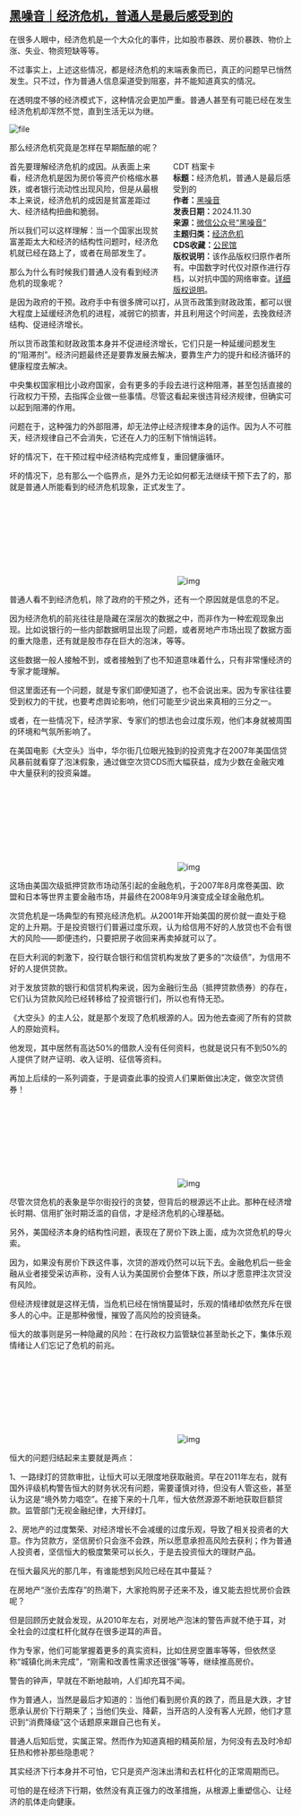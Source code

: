 <!--1732968022000-->
[黑噪音｜经济危机，普通人是最后感受到的](https://chinadigitaltimes.net/chinese/713575.html)
------

<p>在很多人眼中，经济危机是一个大众化的事件，比如股市暴跌、房价暴跌、物价上涨、失业、物资短缺等等。</p><p>不过事实上，上述这些情况，都是经济危机的末端表象而已，真正的问题早已悄然发生。只不过，作为普通人信息渠道受到阻塞，并不能知道真实的情况。</p><p>在透明度不够的经济模式下，这种情况会更加严重。普通人甚至有可能已经在发生经济危机却浑然不觉，直到生活无以为继。</p><p><img decoding="async" src="https://chinadigitaltimes.net/chinese/files/2024/11/image-1732967763644.png" alt="file"></p><p>那么经济危机究竟是怎样在早期酝酿的呢？</p><div style="width:42%;float:right;padding-left:20px;"><div class="su-spoiler su-spoiler-style-fancy su-spoiler-icon-chevron-circle" data-scroll-offset="0" data-anchor-in-url="no"><div class="su-spoiler-title" tabindex="0" role="button"><span class="su-spoiler-icon"></span>CDT 档案卡</div><div class="su-spoiler-content su-u-clearfix su-u-trim"><strong>标题：</strong>经济危机，普通人是最后感受到的<br><strong>作者：</strong><a href="https://chinadigitaltimes.net/space/黑噪音" target="_blank">黑噪音</a><br><strong>发表日期：</strong>2024.11.30<br><strong>来源：</strong><a href="https://archive.ph/?url=https://mp.weixin.qq.com/s/2tEAP54Zsd-BE_BlLrfOkw" target="_blank">微信公众号“黑噪音”</a><br><strong>主题归类：</strong><a href="https://chinadigitaltimes.net/space/经济危机" target="_blank">经济危机</a><br><strong>CDS收藏：</strong><a href="https://chinadigitaltimes.net/space/%E5%85%AC%E6%B0%91%E9%A6%86" target="_blank" rel="noopener">公民馆</a><br><strong>版权说明：</strong>该作品版权归原作者所有。中国数字时代仅对原作进行存档，以对抗中国的网络审查。<a href="https://chinadigitaltimes.net/chinese/copyright">详细版权说明</a>。</div></div></div><p>首先要理解经济危机的成因。从表面上来看，经济危机是因为房价等资产价格缩水暴跌，或者银行流动性出现风险，但是从最根本上来说，经济危机的成因是贫富差距过大、经济结构扭曲和脆弱。</p><p>所以我们可以这样理解：当一个国家出现贫富差距太大和经济的结构性问题时，经济危机就已经在路上了，或者在局部发生了。</p><p>那么为什么有时候我们普通人没有看到经济危机的现象呢？</p><p>是因为政府的干预。政府手中有很多牌可以打，从货币政策到财政政策，都可以很大程度上延缓经济危机的进程，减弱它的损害，并且利用这个时间差，去挽救经济结构、促进经济增长。</p><p>所以货币政策和财政政策本身并不促进经济增长，它们只是一种延缓问题发生的“阻滞剂”。经济问题最终还是要靠发展去解决，要靠生产力的提升和经济循环的健康程度去解决。</p><p>中央集权国家相比小政府国家，会有更多的手段去进行这种阻滞，甚至包括直接的行政权力干预，去指挥企业做一些事情。尽管这看起来很违背经济规律，但确实可以起到阻滞的作用。</p><p>问题在于，这种强力的外部阻滞，却无法停止经济规律本身的运作。因为人不可胜天，经济规律自己不会消失，它还在人力的压制下悄悄运转。</p><p>好的情况下，在干预过程中经济结构完成修复，重回健康循环。  </p><p>坏的情况下，总有那么一个临界点，是外力无论如何都无法继续干预下去了的，那就是普通人所能看到的经济危机现象，正式发生了。</p><p><img decoding="async" src="data:image/svg+xml,%3Csvg%20xmlns='http://www.w3.org/2000/svg'%20viewBox='0%200%200%200'%3E%3C/svg%3E" alt="img" data-lazy-src="https://chinadigitaltimes.net/chinese/files/2024/11/post-713575-674afdbb40479.png"><noscript><img decoding="async" src="https://chinadigitaltimes.net/chinese/files/2024/11/post-713575-674afdbb40479.png" alt="img"></noscript></p><p>普通人看不到经济危机，除了政府的干预之外，还有一个原因就是信息的不足。</p><p>因为经济危机的前兆往往是隐藏在深层次的数据之中，而非作为一种宏观现象出现。比如说银行的一些内部数据明显出现了问题，或者房地产市场出现了数据方面的重大隐患，还有就是股市存在巨大的泡沫，等等。</p><p>这些数据一般人接触不到，或者接触到了也不知道意味着什么，只有非常懂经济的专家才能理解。</p><p>但这里面还有一个问题，就是专家们即便知道了，也不会说出来。因为专家往往要受到权力的干扰，也要考虑舆论影响，他们可能至少说出来真相的三分之一。</p><p>或者，在一些情况下，经济学家、专家们的想法也会过度乐观，他们本身就被周围的环境和气氛所影响了。</p><p>在美国电影《大空头》当中，华尔街几位眼光独到的投资鬼才在2007年美国信贷风暴前就看穿了泡沫假象，通过做空次贷CDS而大幅获益，成为少数在金融灾难中大量获利的投资枭雄。</p><p><img decoding="async" src="data:image/svg+xml,%3Csvg%20xmlns='http://www.w3.org/2000/svg'%20viewBox='0%200%200%200'%3E%3C/svg%3E" alt="img" data-lazy-src="https://chinadigitaltimes.net/chinese/files/2024/11/post-713575-674afdbb6a167.png"><noscript><img decoding="async" src="https://chinadigitaltimes.net/chinese/files/2024/11/post-713575-674afdbb6a167.png" alt="img"></noscript></p><p>这场由美国次级抵押贷款市场动荡引起的金融危机，于2007年8月席卷美国、欧盟和日本等世界主要金融市场，并最终在2008年9月演变成全球金融危机。</p><p>次贷危机是一场典型的有预兆经济危机。从2001年开始美国的房价就一直处于稳定的上升期。于是投资银行们普遍过度乐观，认为给信用不好的人放贷也不会有很大的风险——即便违约，只要把房子收回来再卖掉就可以了。</p><p>在巨大利润的刺激下，投行联合银行和信贷机构发放了更多的“次级债”，为信用不好的人提供贷款。  </p><p>对于发放贷款的银行和信贷机构来说，因为金融衍生品（抵押贷款债券）的存在，它们认为贷款风险已经转移给了投资银行们，所以也有恃无恐。</p><p>《大空头》的主人公，就是那个发现了危机根源的人。因为他去查阅了所有的贷款人的原始资料。  </p><p>他发现，其中居然有高达50%的借款人没有任何资料，也就是说只有不到50%的人提供了财产证明、收入证明、征信等资料。</p><p>再加上后续的一系列调查，于是调查此事的投资人们果断做出决定，做空次贷债券！</p><p><img decoding="async" src="data:image/svg+xml,%3Csvg%20xmlns='http://www.w3.org/2000/svg'%20viewBox='0%200%200%200'%3E%3C/svg%3E" alt="img" data-lazy-src="https://chinadigitaltimes.net/chinese/files/2024/11/post-713575-674afdbb9a444.png"><noscript><img decoding="async" src="https://chinadigitaltimes.net/chinese/files/2024/11/post-713575-674afdbb9a444.png" alt="img"></noscript></p><p>尽管次贷危机的表象是华尔街投行的贪婪，但背后的根源远不止此。那种在经济增长时期、信用扩张时期泛滥的自信，才是经济危机的心理基础。</p><p>另外，美国经济本身的结构性问题，表现在了房价下跌上面，成为次贷危机的导火索。</p><p>因为，如果没有房价下跌这件事，次贷的游戏仍然可以玩下去。金融危机后一些金融从业者接受采访声称，没有人认为美国房价会整体下跌，所以才愿意押注次贷没有风险。</p><p>但经济规律就是这样无情，当危机已经在悄悄蔓延时，乐观的情绪却依然充斥在很多人的心中。正是那种傲慢，摧毁了高风险的投资链条。</p><p>恒大的故事则是另一种隐藏的风险：在行政权力监管缺位甚至助长之下，集体乐观情绪让人们忘记了危机的前兆。</p><p><img decoding="async" src="data:image/svg+xml,%3Csvg%20xmlns='http://www.w3.org/2000/svg'%20viewBox='0%200%200%200'%3E%3C/svg%3E" alt="img" data-lazy-src="https://chinadigitaltimes.net/chinese/files/2024/11/post-713575-674afdbbc1c1e.png"><noscript><img decoding="async" src="https://chinadigitaltimes.net/chinese/files/2024/11/post-713575-674afdbbc1c1e.png" alt="img"></noscript></p><p>恒大的问题归结起来主要就是两点：</p><p>1、一路绿灯的贷款审批，让恒大可以无限度地获取融资。早在2011年左右，就有国外评级机构警告恒大的财务状况有问题，需要谨慎对待，但没有人管这些，甚至认为这是“境外势力唱空”。在接下来的十几年，恒大依然源源不断地获取巨额贷款。监管部门无视金融纪律，大开绿灯。</p><p>2、房地产的过度繁荣、对经济增长不会减缓的过度乐观，导致了相关投资者的大意。作为贷款方，坚信房价只会涨不会跌，所以愿意承担高风险去获利；作为普通人投资者，坚信恒大的极度繁荣可以长久，于是去投资恒大的理财产品。</p><p>在恒大最风光的那几年，有谁能想到风险已经在其中蔓延？</p><p>在房地产“涨价去库存”的热潮下，大家抢购房子还来不及，谁又能去担忧房价会跌呢？</p><p>但是回顾历史就会发现，从2010年左右，对房地产泡沫的警告声就不绝于耳，对全社会的过度杠杆化就存在很多逆耳的声音。  </p><p>作为专家，他们可能掌握着更多的真实资料，比如住房空置率等等，但依然坚称“城镇化尚未完成”，“刚需和改善性需求还很强”等等，继续推高房价。</p><p>警告的钟声，早就在不断地敲响，人们却充耳不闻。</p><p>作为普通人，当然是最后才知道的：当他们看到房价真的跌了，而且是大跌，才甘愿承认房价下行期来了；当他们失业、降薪，当开店的人没有客人光顾，他们才意识到“消费降级”这个话题原来跟自己也有关。</p><p>普通人后知后觉，实属正常。然而作为知道真相的精英阶层，为何没有去及时冷却狂热和修补那些隐患呢？</p><p>其实经济下行本身并不可怕，它只是资产泡沫出清和去杠杆化的正常周期而已。</p><p>可怕的是在经济下行期，依然没有真正强力的改革措施，从根源上重塑信心、让经济的肌体走向健康。</p><div class="addtoany_share_save_container addtoany_content addtoany_content_bottom"><div class="a2a_kit a2a_kit_size_32 addtoany_list" data-a2a-url="https://chinadigitaltimes.net/chinese/713575.html" data-a2a-title="黑噪音｜经济危机，普通人是最后感受到的"><a class="a2a_button_facebook" href="https://www.addtoany.com/add_to/facebook?linkurl=https%3A%2F%2Fchinadigitaltimes.net%2Fchinese%2F713575.html&amp;linkname=%E9%BB%91%E5%99%AA%E9%9F%B3%EF%BD%9C%E7%BB%8F%E6%B5%8E%E5%8D%B1%E6%9C%BA%EF%BC%8C%E6%99%AE%E9%80%9A%E4%BA%BA%E6%98%AF%E6%9C%80%E5%90%8E%E6%84%9F%E5%8F%97%E5%88%B0%E7%9A%84" title="Facebook" rel="nofollow noopener" target="_blank"></a><a class="a2a_button_twitter" href="https://www.addtoany.com/add_to/twitter?linkurl=https%3A%2F%2Fchinadigitaltimes.net%2Fchinese%2F713575.html&amp;linkname=%E9%BB%91%E5%99%AA%E9%9F%B3%EF%BD%9C%E7%BB%8F%E6%B5%8E%E5%8D%B1%E6%9C%BA%EF%BC%8C%E6%99%AE%E9%80%9A%E4%BA%BA%E6%98%AF%E6%9C%80%E5%90%8E%E6%84%9F%E5%8F%97%E5%88%B0%E7%9A%84" title="Twitter" rel="nofollow noopener" target="_blank"></a><a class="a2a_button_telegram" href="https://www.addtoany.com/add_to/telegram?linkurl=https%3A%2F%2Fchinadigitaltimes.net%2Fchinese%2F713575.html&amp;linkname=%E9%BB%91%E5%99%AA%E9%9F%B3%EF%BD%9C%E7%BB%8F%E6%B5%8E%E5%8D%B1%E6%9C%BA%EF%BC%8C%E6%99%AE%E9%80%9A%E4%BA%BA%E6%98%AF%E6%9C%80%E5%90%8E%E6%84%9F%E5%8F%97%E5%88%B0%E7%9A%84" title="Telegram" rel="nofollow noopener" target="_blank"></a><a class="a2a_button_reddit" href="https://www.addtoany.com/add_to/reddit?linkurl=https%3A%2F%2Fchinadigitaltimes.net%2Fchinese%2F713575.html&amp;linkname=%E9%BB%91%E5%99%AA%E9%9F%B3%EF%BD%9C%E7%BB%8F%E6%B5%8E%E5%8D%B1%E6%9C%BA%EF%BC%8C%E6%99%AE%E9%80%9A%E4%BA%BA%E6%98%AF%E6%9C%80%E5%90%8E%E6%84%9F%E5%8F%97%E5%88%B0%E7%9A%84" title="Reddit" rel="nofollow noopener" target="_blank"></a><a class="a2a_button_whatsapp" href="https://www.addtoany.com/add_to/whatsapp?linkurl=https%3A%2F%2Fchinadigitaltimes.net%2Fchinese%2F713575.html&amp;linkname=%E9%BB%91%E5%99%AA%E9%9F%B3%EF%BD%9C%E7%BB%8F%E6%B5%8E%E5%8D%B1%E6%9C%BA%EF%BC%8C%E6%99%AE%E9%80%9A%E4%BA%BA%E6%98%AF%E6%9C%80%E5%90%8E%E6%84%9F%E5%8F%97%E5%88%B0%E7%9A%84" title="WhatsApp" rel="nofollow noopener" target="_blank"></a><a class="a2a_button_email" href="https://www.addtoany.com/add_to/email?linkurl=https%3A%2F%2Fchinadigitaltimes.net%2Fchinese%2F713575.html&amp;linkname=%E9%BB%91%E5%99%AA%E9%9F%B3%EF%BD%9C%E7%BB%8F%E6%B5%8E%E5%8D%B1%E6%9C%BA%EF%BC%8C%E6%99%AE%E9%80%9A%E4%BA%BA%E6%98%AF%E6%9C%80%E5%90%8E%E6%84%9F%E5%8F%97%E5%88%B0%E7%9A%84" title="Email" rel="nofollow noopener" target="_blank"></a><a class="a2a_button_copy_link" href="https://www.addtoany.com/add_to/copy_link?linkurl=https%3A%2F%2Fchinadigitaltimes.net%2Fchinese%2F713575.html&amp;linkname=%E9%BB%91%E5%99%AA%E9%9F%B3%EF%BD%9C%E7%BB%8F%E6%B5%8E%E5%8D%B1%E6%9C%BA%EF%BC%8C%E6%99%AE%E9%80%9A%E4%BA%BA%E6%98%AF%E6%9C%80%E5%90%8E%E6%84%9F%E5%8F%97%E5%88%B0%E7%9A%84" title="Copy Link" rel="nofollow noopener" target="_blank"></a><a class="a2a_dd addtoany_share_save addtoany_share" href="https://www.addtoany.com/share"></a></div></div>
